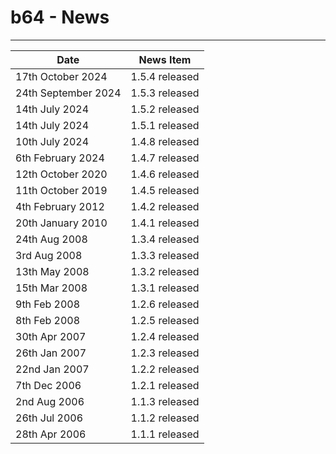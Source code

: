 # b64 - News


----


| Date                  | News Item          |
| --------------------- | ------------------ |
| 17th October 2024     | 1.5.4 released     |
| 24th September 2024   | 1.5.3 released     |
| 14th July 2024        | 1.5.2 released     |
| 14th July 2024        | 1.5.1 released     |
| 10th July 2024        | 1.4.8 released     |
| 6th February 2024     | 1.4.7 released     |
| 12th October 2020     | 1.4.6 released     |
| 11th October 2019     | 1.4.5 released     |
| 4th February 2012     | 1.4.2 released     |
| 20th January 2010     | 1.4.1 released     |
| 24th Aug 2008         | 1.3.4 released     |
| 3rd Aug 2008          | 1.3.3 released     |
| 13th May 2008         | 1.3.2 released     |
| 15th Mar 2008         | 1.3.1 released     |
| 9th Feb 2008          | 1.2.6 released     |
| 8th Feb 2008          | 1.2.5 released     |
| 30th Apr 2007         | 1.2.4 released     |
| 26th Jan 2007         | 1.2.3 released     |
| 22nd Jan 2007         | 1.2.2 released     |
| 7th Dec 2006          | 1.2.1 released     |
| 2nd Aug 2006          | 1.1.3 released     |
| 26th Jul 2006         | 1.1.2 released     |
| 28th Apr 2006         | 1.1.1 released     |



<!-- ########################### end of file ########################### -->

